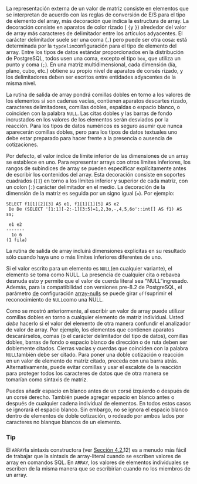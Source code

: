 La representación externa de un valor de matriz consiste en elementos que se interpretan de acuerdo con las reglas de conversión de E/S para  el tipo de elemento del array, más decoración que indica la estructura  de array. La decoración consiste en aparatos de color rizado ( `{`y `}`) alrededor del valor de array más caracteres de delimitador entre los  artículos adyacentes. El carácter delimitador suele ser una coma (`,`) pero puede ser otra cosa: está determinada por la  `typdelim`configuración para el tipo de elemento del array. Entre los tipos de datos estándar proporcionados en la distribución de PostgreSQL, todos usen una coma, excepto el tipo `box`, que utiliza un punto y coma (`;`). En una matriz multidimensional, cada dimensión (lía, plano, cubo, etc.) obtiene su propio nivel de aparatos de corsés rizado, y los  delimitadores deben ser escritos entre entidades adyacentes de la misma  nivel.

La rutina de salida de array pondrá comillas dobles en torno a  los valores de los elementos si son cadenas vacías, contienen aparatos  descartes rizado, caracteres delimitadores, comillas dobles, espaldas o  espacio blanco, o coinciden con la palabra `NULL`. Las citas dobles y las barras de fondo incrustados en los valores de  los elementos serán desviados por la reacción. Para los tipos de datos  numéricos es seguro asumir que nunca aparecerán comillas dobles, pero  para los tipos de datos textuales uno debe estar preparado para hacer  frente a la presencia o ausencia de cotizaciones.

Por defecto, el valor índice de límite inferior de las  dimensiones de un array se establece en uno. Para representar arrays con otros límites inferiores, los rangos de subíndices de array se pueden  especificar explícitamente antes de escribir los contenidos del array.  Esta decoración consiste en soportes cuadrados (`[]`) en torno a los límites inferior y superior de cada matriz, con un colon (`:`) carácter delimitador en el medio. La decoración de la dimensión de la matriz es seguida por un signo igual (`=`). Por ejemplo:

```
SELECT f1[1][2][3] AS e1, f1[1][1][5] AS e2
 De De (SELECT '[1:1][-2:-1][3:5]=1,2,3o,-,4,5,6o'::int[] AS f1) AS ss;

 e1 e2
-------
  1o 6
(1 fila)
```

La rutina de salida de array incluirá dimensiones explícitas en  su resultado sólo cuando haya uno o más límites inferiores diferentes de uno.

Si el valor escrito para un elemento es  `NULL`(en cualquier variante), el elemento se toma como NULL. La presencia de  cualquier cita o rebavea desnuda esto y permite que el valor de cuerda  literal sea “NULL”ingresado. Además, para la compatibilidad con versiones pre-8.2 de PostgreSQL, el parámetro [de](https://www.postgresql.org/docs/current/runtime-config-compatible.html#GUC-ARRAY-NULLS) configuración [array-nulls](https://www.postgresql.org/docs/current/runtime-config-compatible.html#GUC-ARRAY-NULLS) se puede girar  `off`suprimir el reconocimiento de  `NULL`como una NULL.

Como se mostró anteriormente, al escribir un valor de array puede utilizar comillas dobles en torno a cualquier elemento de matriz  individual. Usted *debe* hacerlo si el valor del elemento de otra manera confundir el analizador de valor de array. Por ejemplo, los elementos que contienen aparatos  descarárselos, comas (o el carácter delimitador del tipo de datos),  comillas dobles, barras de fondo o espacio blanco de dirección o de ruta deben ser doblemente citados. Cierras vacías y cuerdas que coinciden  con la palabra  `NULL`también debe ser citado. Para poner una doble cotización o reacción en un valor de elemento de matriz citado, preceda con una barra atrás.  Alternativamente, puede evitar comillas y usar el escalote de la  reacción para proteger todos los caracteres de datos que de otra manera  se tomarían como sintaxis de matriz.

Puedes añadir espacio en blanco antes de un corsé izquierdo o  después de un corsé derecho. También puede agregar espacio en blanco  antes o después de cualquier cadena individual de elementos. En todos  estos casos se ignorará el espacio blanco. Sin embargo, no se ignora el  espacio blanco dentro de elementos de doble cotización, o rodeado por  ambos lados por caracteres no blanque blancos de un elemento.

### Tip

El  `ARRAY`la sintaxis constructora (ver [Sección 4.2.](https://www.postgresql.org/docs/current/sql-expressions.html#SQL-SYNTAX-ARRAY-CONSTRUCTORS)12) es a menudo más fácil de trabajar que la sintaxis de array-literal cuando se escriben valores de array en comandos SQL. En `ARRAY`, los valores de elementos individuales se escriben de la misma manera que se escribirían cuando no los miembros de un array.